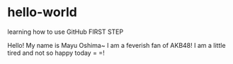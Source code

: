 # hello-world
learning how to use GitHub FIRST STEP

Hello! My name is Mayu Oshima~
I am a feverish fan of AKB48!
I am a little tired and not so happy today = =!
